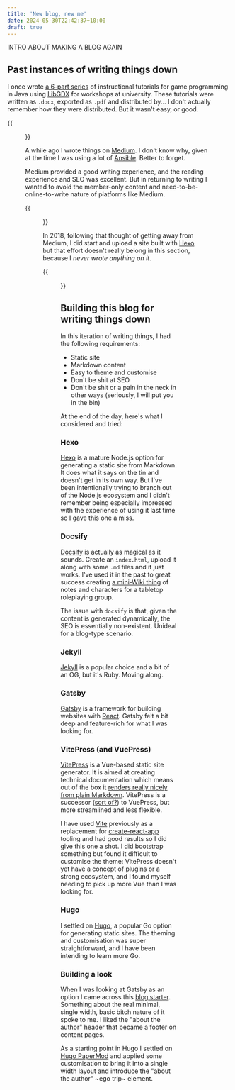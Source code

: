 ```yaml
---
title: 'New blog, new me'
date: 2024-05-30T22:42:37+10:00
draft: true
---
```


INTRO ABOUT MAKING A BLOG AGAIN

## Past instances of writing things down

I once wrote [a 6-part series](https://bitbucket.org/twwright/libgdx-labs/src/master/) of instructional tutorials for game programming in Java using [LibGDX](https://libgdx.com/) for workshops at university. These tutorials were written as `.docx`, exported as `.pdf` and distributed by... I don't actually remember how they were distributed. But it wasn't easy, or good.

{{<figure src="./libgdx.png" title="Code snippets in Word, never again" >}}

A while ago I wrote things on [Medium](https://medium.com/@tomwwright). I don't know why, given at the time I was using a lot of [Ansible](https://www.ansible.com/). Better to forget.

Medium provided a good writing experience, and the reading experience and SEO was excellent. But in returning to writing I wanted to avoid the member-only content and need-to-be-online-to-write nature of platforms like Medium.

{{<figure src="./battery-life.png" title="Impressive, I know" >}}

In 2018, following that thought of getting away from Medium, I did start and upload a site built with [Hexo](https://github.com/hexojs/hexo) but that effort doesn't really belong in this section, because I _never wrote anything on it_.

{{<figure src="./hexo.png" title="RIP" >}}

## Building this blog for writing things down

In this iteration of writing things, I had the following requirements:

- Static site
- Markdown content
- Easy to theme and customise
- Don't be shit at SEO
- Don't be shit or a pain in the neck in other ways (seriously, I will put you in the bin)

At the end of the day, here's what I considered and tried:

### Hexo

[Hexo](https://hexo.io/) is a mature Node.js option for generating a static site from Markdown. It does what it says on the tin and doesn't get in its own way. But I've been intentionally trying to branch out of the Node.js ecosystem and I didn't remember being especially impressed with the experience of using it last time so I gave this one a miss.

### Docsify

[Docsify](https://docsify.js.org/#/) is actually as magical as it sounds. Create an `index.html`, upload it along with some `.md` files and it just works. I've used it in the past to great success creating [a mini-Wiki thing](https://tworealms.tomwwright.com/) of notes and characters for a tabletop roleplaying group.

The issue with `docsify` is that, given the content is generated dynamically, the SEO is essentially non-existent. Unideal for a blog-type scenario.

### Jekyll

[Jekyll](https://jekyllrb.com/) is a popular choice and a bit of an OG, but it's Ruby. Moving along.

### Gatsby

[Gatsby](https://www.gatsbyjs.com/) is a framework for building websites with [React](https://react.dev/). Gatsby felt a bit deep and feature-rich for what I was looking for.

### VitePress (and VuePress)

[VitePress](https://vitepress.dev/) is a Vue-based static site generator. It is aimed at creating technical documentation which means out of the box it [renders really nicely from plain Markdown](https://vitepress.dev/guide/markdown). VitePress is a successor ([sort of?](https://github.com/vuejs/vitepress/discussions/548)) to VuePress, but more streamlined and less flexible.

I have used [Vite](https://vitejs.dev/) previously as a replacement for [create-react-app](https://create-react-app.dev/) tooling and had good results so I did give this one a shot. I did bootstrap something but found it difficult to customise the theme: VitePress doesn't yet have a concept of plugins or a strong ecosystem, and I found myself needing to pick up more Vue than I was looking for.

### Hugo

I settled on [Hugo](https://gohugo.io/), a popular Go option for generating static sites. The theming and customisation was super straightforward, and I have been intending to learn more Go.

###  Building a look

When I was looking at Gatsby as an option I came across this [blog starter](https://www.gatsbyjs.com/starters/gatsbyjs/gatsby-starter-blog). Something about the real minimal, single width, basic bitch nature of it spoke to me. I liked the "about the author" header that became a footer on content pages.

As a starting point in Hugo I settled on [Hugo PaperMod](https://github.com/adityatelange/hugo-PaperMod) and applied some customisation to bring it into a single width layout and introduce the "about the author" ~ego trip~ element.
